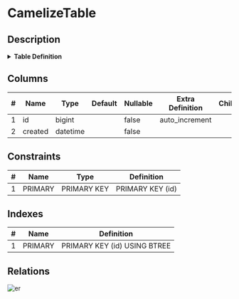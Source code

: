 # CamelizeTable

## Description

<details>
<summary><strong>Table Definition</strong></summary>

```sql
CREATE TABLE `CamelizeTable` (
  `id` bigint NOT NULL AUTO_INCREMENT,
  `created` datetime NOT NULL,
  PRIMARY KEY (`id`)
) ENGINE=InnoDB DEFAULT CHARSET=utf8mb4 COLLATE=utf8mb4_0900_ai_ci
```

</details>

## Columns

| # | Name | Type | Default | Nullable | Extra Definition | Children | Parents | Comment |
| - | ---- | ---- | ------- | -------- | ---------------- | -------- | ------- | ------- |
| 1 | id | bigint |  | false | auto_increment |  |  |  |
| 2 | created | datetime |  | false |  |  |  |  |

## Constraints

| # | Name | Type | Definition |
| - | ---- | ---- | ---------- |
| 1 | PRIMARY | PRIMARY KEY | PRIMARY KEY (id) |

## Indexes

| # | Name | Definition |
| - | ---- | ---------- |
| 1 | PRIMARY | PRIMARY KEY (id) USING BTREE |

## Relations

![er](CamelizeTable.svg)
